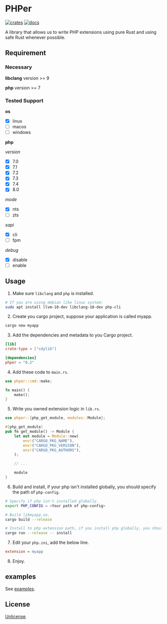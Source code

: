 # PHPer

[![crates](https://img.shields.io/crates/v/phper?style=flat-square)](https://crates.io/crates/phper)
[![docs](https://img.shields.io/docsrs/phper?style=flat-square)](https://docs.rs/phper)

A library that allows us to write PHP extensions using pure Rust and using safe Rust whenever possible.

## Requirement

### Necessary

**libclang** version >= 9

**php** version >= 7

### Tested Support

**os**

- [x] linux
- [ ] macos
- [ ] windows

**php**

*version*

- [x] 7.0
- [x] 7.1
- [x] 7.2
- [x] 7.3
- [x] 7.4
- [x] 8.0

*mode*

- [x] nts
- [ ] zts

*sapi*

- [x] cli
- [ ] fpm

*debug*

- [x] disable
- [ ] enable

## Usage

1. Make sure `libclang` and `php` is installed.

```bash
# If you are using debian like linux system:
sudo apt install llvm-10-dev libclang-10-dev php-cli
```

2. Create you cargo project, suppose your application is called myapp.

```bash
cargo new myapp
```

3. Add the dependencies and metadata to you Cargo project.

```toml
[lib]
crate-type = ["cdylib"]

[dependencies]
phper = "0.2"
```

4. Add these code to `main.rs`.

```rust
use phper::cmd::make;

fn main() {
    make();
}
```

5. Write you owned extension logic in `lib.rs`.

```rust
use phper::{php_get_module, modules::Module};

#[php_get_module]
pub fn get_module() -> Module {
    let mut module = Module::new(
        env!("CARGO_PKG_NAME"),
        env!("CARGO_PKG_VERSION"),
        env!("CARGO_PKG_AUTHORS"),
    );

    // ...

    module
}
```

6. Build and install, if your php isn't installed globally, you should specify the path of `php-config`.

```bash
# Specify if php isn't installed globally.
export PHP_CONFIG = <Your path of php-config>

# Build libmyapp.so.
cargo build --release

# Install to php extension path, if you install php globally, you should use sudo.
cargo run --release -- install
```

7. Edit your `php.ini`, add the below line.

```ini
extension = myapp
```

8. Enjoy.

## examples

See [examples](https://github.com/jmjoy/phper/tree/master/examples).

## License

[Unlicense](https://github.com/jmjoy/phper/blob/master/LICENSE).
